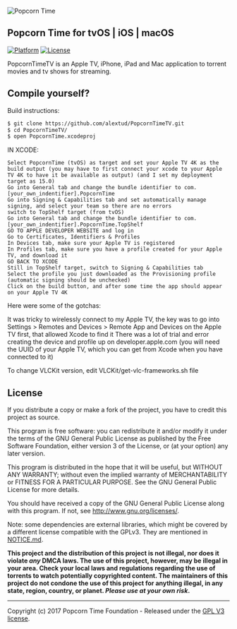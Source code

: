 <p align="left " >
  <img src="http://i.imgur.com/76RElTT.png" alt="Popcorn Time" title="Popcorn Time">
</p>

## Popcorn Time for tvOS | iOS | macOS

[![Platform](https://img.shields.io/badge/platform-iOS%20%7C%20tvOS%20%7C%20macOS-lightgrey.svg?style=flat)](https://github.com/PopcornTimeTV)
[![License](https://img.shields.io/badge/license-GPL_v3-373737.svg?style=flat)](https://github.com/PopcornTimeTV/PopcornTimeTV/blob/master/LICENSE.md)

PopcornTimeTV is an Apple TV, iPhone, iPad and Mac application to torrent movies and tv shows for streaming.

## Compile yourself?

Build instructions:

``` bash
$ git clone https://github.com/alextud/PopcornTimeTV.git
$ cd PopcornTimeTV/
$ open PopcornTime.xcodeproj
```

IN XCODE:

```
Select PopcornTime (tvOS) as target and set your Apple TV 4K as the build output (you may have to first connect your xcode to your Apple TV 4K to have it be available as output) (and I set my deployment target as 15.0)
Go into General tab and change the bundle identifier to com.[your_own_indentifier].PopcornTime
Go into Signing & Capabilities tab and set automatically manage signing, and select your team so there are no errors
switch to TopShelf target (from tvOS)
Go into General tab and change the bundle identifier to com.[your_own_indentifier].PopcornTime.TopShelf
GO TO APPLE DEVELOPER WEBSITE and log in
Go to Certificates, Identifiers & Profiles
In Devices tab, make sure your Apple TV is registered
In Profiles tab, make sure you have a profile created for your Apple TV, and download it
GO BACK TO XCODE
Still in TopShelf target, switch to Signing & Capabilities tab
Select the profile you just downloaded as the Provisioning profile (automatic signing should be unchecked)
Click on the build button, and after some time the app should appear on your Apple TV 4K
```

Here were some of the gotchas:

It was tricky to wirelessly connect to my Apple TV, the key was to go into Settings > Remotes and Devices > Remote App and Devices on the Apple TV first, that allowed Xcode to find it
There was a lot of trial and error creating the device and profile up on developer.apple.com (you will need the UUID of your Apple TV, which you can get from Xcode when you have connected to it)


To change VLCKit version, edit VLCKit/get-vlc-frameworks.sh file

## License

If you distribute a copy or make a fork of the project, you have to credit this project as source.

This program is free software: you can redistribute it and/or modify it under the terms of the GNU General Public License as published by the Free Software Foundation, either version 3 of the License, or (at your option) any later version.

This program is distributed in the hope that it will be useful, but WITHOUT ANY WARRANTY; without even the implied warranty of MERCHANTABILITY or FITNESS FOR A PARTICULAR PURPOSE.  See the GNU General Public License for more details.

You should have received a copy of the GNU General Public License along with this program.  If not, see http://www.gnu.org/licenses/.

Note: some dependencies are external libraries, which might be covered by a different license compatible with the GPLv3. They are mentioned in [NOTICE.md](https://github.com/PopcornTimeTV/PopcornTimeTV/blob/master/NOTICE.md).


**This project and the distribution of this project is not illegal, nor does it violate _any_ DMCA laws. The use of this project, however, may be illegal in your area. Check your local laws and regulations regarding the use of torrents to watch potentially copyrighted content. The maintainers of this project do not condone the use of this project for anything illegal, in any state, region, country, or planet. _Please use at your own risk_.**

***


Copyright (c) 2017 Popcorn Time Foundation - Released under the [GPL V3 license](https://github.com/PopcornTimeTV/PopcornTimeTV/LICENSE.md).
